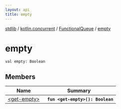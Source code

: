 ```yaml
---
layout: api
title: empty
---
```

[stdlib](../../../index.md) / [kotlin.concurrent](../../index.md) / [FunctionalQueue](../index.md) / [empty](index.md)

# empty

```
val empty: Boolean
```

## Members

| Name | Summary |
|------|---------|
|[&lt;get-empty&gt;](_get-empty_.md)|&nbsp;&nbsp;**`fun <get-empty>(): Boolean`**<br>|
